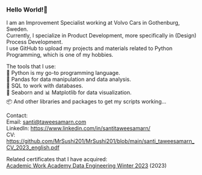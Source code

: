 ### Hello World!👋 

I am an Improvement Specialist working at Volvo Cars in Gothenburg, Sweden. \
Currently, I specialize in Product Development, more specifically in (Design) Process Development. \
I use GitHub to upload my projects and materials related to Python Programming, which is one of my hobbies. 

The tools that I use: \
🐍 Python is my go-to programming language. \
🐼 Pandas for data manipulation and data analysis. \
📁 SQL to work with databases. \
🌊 Seaborn and 📊 Matplotlib for data visualization. \
📦 And other libraries and packages to get my scripts working... 

Contact: \
Email: santi@taweesamarn.com \
LinkedIn: https://www.linkedin.com/in/santitaweesamarn/ \
CV: https://github.com/MrSushi201/MrSushi201/blob/main/santi_taweesamarn_CV_2023_english.pdf

Related certificates that I have acquired: \
[Academic Work Academy Data Engineering Winter 2023](https://true.brights.com/aw-academy-diplom-brights-8gdee-santi-taweesamarn-82676-j3tf/?ref=linkedin-profile&lang=en) (2023)

<!--
**MrSushi201/MrSushi201** is a ✨ _special_ ✨ repository because its `README.md` (this file) appears on your GitHub profile.

Here are some ideas to get you started:

- 🔭 I’m currently working on ...
- 🌱 I’m currently learning ...
- 👯 I’m looking to collaborate on ...
- 🤔 I’m looking for help with ...
- 💬 Ask me about ...
- 📫 How to reach me: ...
- 😄 Pronouns: ...
- ⚡ Fun fact: ...
-->
